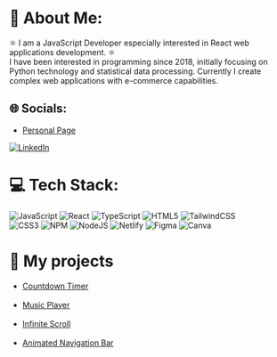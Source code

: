 # 💫 About Me:
⚛️ I am a JavaScript Developer especially interested in React web applications development. ⚛️
<br>
I have been interested in programming since 2018, initially focusing on Python technology and statistical data processing. Currently I create complex web applications with e-commerce capabilities.


## 🌐 Socials:
<ul>
  <li><a target=_blank href = "https://gracjan-gutowski.netlify.app/">Personal Page</a></li>
</ul>

[![LinkedIn](https://img.shields.io/badge/LinkedIn-%230077B5.svg?logo=linkedin&logoColor=white)](https://linkedin.com/in/gracjan-gutowski-82147318b/) 

# 💻 Tech Stack:
![JavaScript](https://img.shields.io/badge/javascript-%23323330.svg?style=for-the-badge&logo=javascript&logoColor=%23F7DF1E) 
![React](https://img.shields.io/badge/react-%2320232a.svg?style=for-the-badge&logo=react&logoColor=%2361DAFB) 
![TypeScript](https://img.shields.io/badge/typescript-%23007ACC.svg?style=for-the-badge&logo=typescript&logoColor=white) 
![HTML5](https://img.shields.io/badge/html5-%23E34F26.svg?style=for-the-badge&logo=html5&logoColor=white) 
![TailwindCSS](https://img.shields.io/badge/tailwindcss-%2338B2AC.svg?style=for-the-badge&logo=tailwind-css&logoColor=white) 	
![CSS3](https://img.shields.io/badge/css3-%231572B6.svg?style=for-the-badge&logo=css3&logoColor=white) 
![NPM](https://img.shields.io/badge/NPM-%23000000.svg?style=for-the-badge&logo=npm&logoColor=white) 
![NodeJS](https://img.shields.io/badge/node.js-6DA55F?style=for-the-badge&logo=node.js&logoColor=white) 
![Netlify](https://img.shields.io/badge/netlify-%23000000.svg?style=for-the-badge&logo=netlify&logoColor=#00C7B7) 
![Figma](https://img.shields.io/badge/figma-%23F24E1E.svg?style=for-the-badge&logo=figma&logoColor=white) 
![Canva](https://img.shields.io/badge/Canva-%2300C4CC.svg?style=for-the-badge&logo=Canva&logoColor=white)

# 🔨 My projects
<ul>
  <li><a target=_blank href = "https://gracek-g.github.io/countdown/">Countdown Timer</a></li>
  <br>
  <li><a target=_blank href = "https://gracek-g.github.io/music-player/">Music Player</a></li>
  <br>
  <li><a target=_blank href = "https://gracek-g.github.io/infinity-scroll-study/">Infinite Scroll</a></li>
  <br>
  <li><a target=_blank href = "https://gracek-g.github.io/Animated-navigation-bar/">Animated Navigation Bar</a></li>
</ul>

<!-- 
# 📊 GitHub Stats:
![](https://github-readme-stats.vercel.app/api?username=Gracek-G&theme=dark&hide_border=false&include_all_commits=false&count_private=false)<br/> 
![](https://github-readme-streak-stats.herokuapp.com/?user=Gracek-G&theme=dark&hide_border=false)<br/> 
![](https://github-readme-stats.vercel.app/api/top-langs/?username=Gracek-G&theme=dark&hide_border=false&include_all_commits=false&count_private=false&layout=compact) -->

<!-- Proudly created with GPRM ( https://gprm.itsvg.in ) -->
